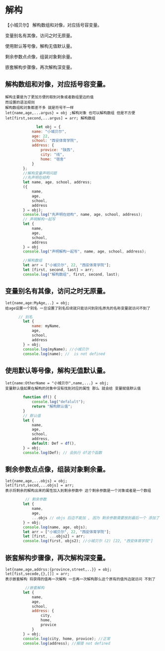 # 解构
【小城贝尔】
解构数组和对像，对应括号容变量。

变量别名有其像，访问之时无原量。

使用默认等号像，解构无值默认量。

剩余参数点点像，组装对象剩余量。

嵌套解构步骤像，再次解构深变量。

## 解构数组和对像，对应括号容变量。
    解构主要是为了更加方便的取到对象或者数组里边的值
    而设置的语法规则
    解构数组和对象都差不多 就是符号不一样
    let{name,age,...argus} = obj ;解构对象 也可以解构数组 但是不方便
    let[first,second,...argus] = arr; 解构数组
```js
              let obj = {
            name: "小城贝尔",
            age: 22,
            school: "西安体育学院",
            address: {
                provice: "陕西",
                city: "线",
                home: "宿舍"
            }
        };
        //解构变量声明问题
        //先声明在结构
        let name, age, school, address;
        ({
            name,
            age,
            school,
            address
        } = obj);
        console.log("先声明在结构", name, age, school, address);
        // 声明解构一起写
        let {
            name,
            age,
            school,
            address
        } = obj
        console.log("声明解构一起写", name, age, school, address);

        //解构数组
        let arr = ["小城贝尔", 22, "西安体育学院"];
        let [first, second, last] = arr;
        console.log("解构数组", first, second, last);
```
## 变量别名有其像，访问之时无原量。
    let{name,age:MyAge,..} = obj;
    给age设置一个别名 一旦设置了别名后续就只能访问到别名原先的名称变量就访问不到了
```js
      // 别名
        let {
            name: myName,
            age,
            school,
            address
        } = obj;
        console.log(myName); //小城贝尔
        console.log(name); //  is not defined
```
## 使用默认等号像，解构无值默认量。
    let{name:OtherName = "小城贝尔",name,...} = obj;
    变量默认值如果在解构的对象中没有找到对应的属性 那么 就会给 变量赋值默认值
```js
        function df() {
            console.log("defalult");
            return "解构默认值";
        }
        // 默认值
        let {
            name,
            age,
            school,
            address,
            default: Def = df(),
        } = obj;
        console.log(Def); // 会执行 df这个函数
```
## 剩余参数点点像，组装对象剩余量。
    let{name,age,...objs} = obj;
    let[first,secod,...objs] = arr;
    表示将剩余的解构出来的属性加入到剩余参数中 这个剩余参数是一个对象或者是一个数组
```js
         // 剩余参数
        let {
            name,
            age,
            ...objs // objs 后边不能加 , 因为 剩余参数需要放到最后一个 添加了 ,表示后边还有
        } = obj;
        console.log(name, age, objs);
        let arr = ["小城贝尔", 22, "西安体育学院"];
        let [first, ...objs2] = arr;
        console.log(first, objs2); //小城贝尔 (2) [22, "西安体育学院"]
```
## 嵌套解构步骤像，再次解构深变量。
    let{name,age,addrss:{province,street,..}} = obj;
    let[fist,secode,{},[]] = arr;
    表示嵌套解构 将获得的值再一次解构 一旦再一次解构那么这个原有的值外边就访问 不到了
```js
         //嵌套解构
        let {
            name,
            age,
            school,
            address: {
                city,
                home,
                provice
            }
        } = obj;
        console.log(city, home, provice); //正常
        console.log(address); //报错 not defined
```